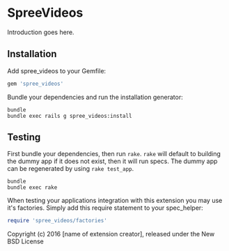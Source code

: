 SpreeVideos
===========

Introduction goes here.

Installation
------------

Add spree_videos to your Gemfile:

```ruby
gem 'spree_videos'
```

Bundle your dependencies and run the installation generator:

```shell
bundle
bundle exec rails g spree_videos:install
```

Testing
-------

First bundle your dependencies, then run `rake`. `rake` will default to building the dummy app if it does not exist, then it will run specs. The dummy app can be regenerated by using `rake test_app`.

```shell
bundle
bundle exec rake
```

When testing your applications integration with this extension you may use it's factories.
Simply add this require statement to your spec_helper:

```ruby
require 'spree_videos/factories'
```

Copyright (c) 2016 [name of extension creator], released under the New BSD License
